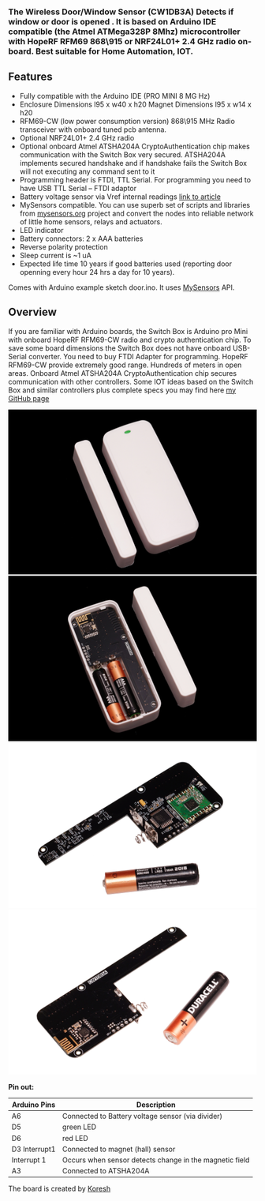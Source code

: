 ### The Wireless Door/Window  Sensor (CW1DB3A) Detects if window or door is opened . It is based on Arduino IDE compatible (the Atmel ATMega328P 8Mhz) microcontroller with HopeRF RFM69 868\915 or NRF24L01+ 2.4 GHz radio on-board. Best suitable for Home Automation, IOT. 

## Features
- Fully compatible with the Arduino IDE (PRO MINI 8 MG Hz)
- Enclosure Dimensions l95 x w40 x h20 Magnet Dimensions l95 x w14 x h20
- RFM69-CW (low power consumption version) 868\915 MHz Radio transceiver with onboard tuned pcb antenna.
- Optional NRF24L01+ 2.4 GHz radio
- Optional onboard Atmel ATSHA204A CryptoAuthentication chip makes communication with the Switch Box very secured. ATSHA204A implements secured handshake and if handshake fails the Switch Box will not executing any command sent to it
- Programming header is FTDI, TTL Serial. For programming you need to have USB TTL Serial – FTDI adaptor
- Battery voltage sensor via Vref internal readings   [link to article](https://provideyourown.com/2012/secret-arduino-voltmeter-measure-battery-voltage/)
- MySensors compatible. You can use superb set of scripts and libraries from [mysensors.org](http://www.mysensors.org) project  and convert the nodes into reliable network of little home sensors, relays and actuators.
- LED indicator
- Battery connectors: 2 x AAA batteries
- Reverse polarity protection
- Sleep current is ~1 uA
- Expected life time 10 years if good batteries used (reporting door openning every hour 24 hrs a day for 10 years).

Comes with Arduino example sketch door.ino. It uses [MySensors](https://www.mysensors.org/) API.

## Overview
If you are familiar with Arduino boards, the Switch Box is Arduino pro Mini with onboard HopeRF RFM69-CW radio and crypto authentication chip. To save some board dimensions the Switch Box does not have onboard USB-Serial converter. You need to buy FTDI Adapter for programming. HopeRF RFM69-CW provide extremely good range. Hundreds of meters in open areas. Onboard Atmel ATSHA204A CryptoAuthentication chip secures communication with other controllers. Some IOT ideas based on the Switch Box and similar controllers plus complete specs you may find here [my GitHub page](https://github.com/EasySensors/DoorWindowSensor)

![arduino Door Window Sensor](https://github.com/EasySensors/DoorWindowSensor/blob/master/pics/DoorWindowSensor_enclosure.jpg?raw=true)
![arduino Door Window Sensor](https://github.com/EasySensors/DoorWindowSensor/blob/master/pics/DoorWindowSensor_pcb_with_enclosure.jpg?raw=true)
![arduino Door Window Sensor](https://github.com/EasySensors/DoorWindowSensor/blob/master/pics/DoorWindowSensor_top_rfm69.jpg?raw=true)
![arduino Door Window wSensor](https://github.com/EasySensors/DoorWindowSensor/blob/master/pics/DoorWindowSensor_bottom_nrf.jpg?raw=true)

**Pin out:** 

Arduino Pins|	Description
------------|--------------
A6 |	Connected to Battery voltage sensor (via divider) 
D5 | green LED
D6 | red LED
D3 Interrupt1 | Connected to magnet (hall) sensor
Interrupt 1 | Occurs when sensor detects change in the magnetic field
A3 |	Connected to  ATSHA204A



The board is created by  [Koresh](https://www.openhardware.io/user/143/projects/Koresh)
